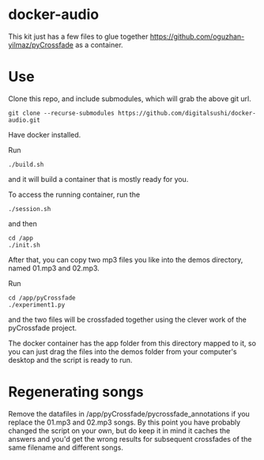 # docker-audio

This kit just has a few files to glue together https://github.com/oguzhan-yilmaz/pyCrossfade
as a container.

# Use

Clone this repo, and include submodules, which will grab the above git url.

```
git clone --recurse-submodules https://github.com/digitalsushi/docker-audio.git
```

Have docker installed. 

Run 

```
./build.sh
```

and it will build a container that is mostly ready for you.

To access the running container, run the

```
./session.sh
```

and then

```
cd /app
./init.sh
```

After that, you can copy two mp3 files you like into the demos directory, named 01.mp3 and 02.mp3. 

Run 
```
cd /app/pyCrossfade
./experiment1.py
```

and the two files will be crossfaded together using the clever work of the pyCrossfade project.

The docker container has the app folder from this directory mapped to it, so you can just drag the files
into the demos folder from your computer's desktop and the script is ready to run.

# Regenerating songs

Remove the datafiles in /app/pyCrossfade/pycrossfade\_annotations if you replace the 01.mp3 and 02.mp3 songs.
By this point you have probably changed the script on your own, but do keep it in mind it caches the answers
and you'd get the wrong results for subsequent crossfades of the same filename and different songs.
